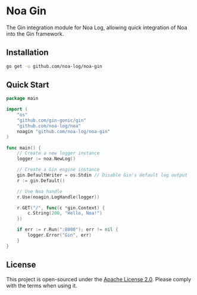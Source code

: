 # Noa Gin
The Gin integration module for Noa Log, allowing quick integration of Noa into the Gin framework.

## Installation
```bash
go get -u github.com/noa-log/noa-gin
```

## Quick Start
```go
package main

import (
    "os"
    "github.com/gin-gonic/gin"
    "github.com/noa-log/noa"
    noagin "github.com/noa-log/noa-gin"
)

func main() {
    // Create a new logger instance
    logger := noa.NewLog()

    // Create a Gin engine instance
    gin.DefaultWriter = os.Stdin // Disable Gin's default log output
    r := gin.Default()

    // Use Noa handle
    r.Use(noagin.LogHandle(logger))

    r.GET("/", func(c *gin.Context) {
        c.String(200, "Hello, Noa!")
    })

    if err := r.Run(":8080"); err != nil {
        logger.Error("Gin", err)
    }
}
```

## License
This project is open-sourced under the [Apache License 2.0](https://www.apache.org/licenses/LICENSE-2.0). Please comply with the terms when using it.